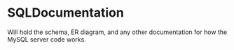 # SQLDocumentation
Will hold the schema, ER diagram, and any other documentation for how the MySQL server code works.
